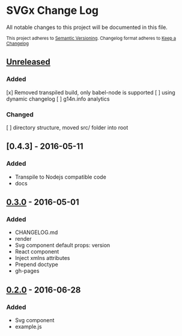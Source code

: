# SVGx Change Log

All notable changes to this project will be documented in this file.

<sub>This project adheres to [Semantic Versioning](http://semver.org/).
Changelog format adheres to [Keep a Changelog](http://keepachangelog.com/)</sub>

## [Unreleased]

### Added

[x] Removed transpiled build, only babel-node is supported
[ ] using dynamic changelog
[ ] g14n.info analytics

### Changed

[ ] directory structure, moved src/ folder into root

## [0.4.3] - 2016-05-11

### Added

- Transpile to Nodejs compatible code
- docs

## [0.3.0] - 2016-05-01

### Added

- CHANGELOG.md
- render
- Svg component default props: version
- React component
- Inject xmlns attributes
- Prepend doctype
- gh-pages

## [0.2.0] - 2016-06-28

### Added

- Svg component
- example.js

[Unreleased]: https://github.com/fibo/Svgx/compare/v0.4.2...HEAD
[0.4.0]: https://github.com/fibo/SVGx/compare/v0.3.0...v0.4.2
[0.3.0]: https://github.com/fibo/SVGx/compare/v0.2.0...v0.3.0
[0.2.0]: https://github.com/fibo/SVGx/compare/v0.1.0...v0.2.0

